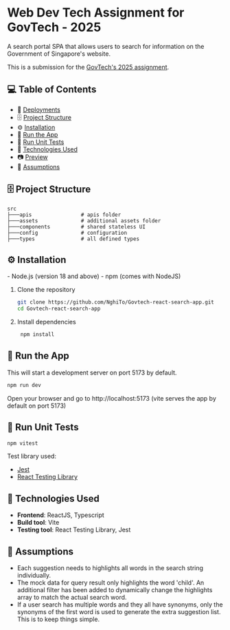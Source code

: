# Web Dev Tech Assignment for GovTech - 2025

A search portal SPA that allows users to search for information on the Government of Singapore's website.

This is a submission for the [GovTech's 2025 assignment](https://gist.github.com/yuhong90/b5544baebde4bfe9fe2d12e8e5502cbf).

## 💻 Table of Contents

- 🔗 [Deployments](#deployments)
- 🗄️ [Project Structure](#project-structure)
- ⚙️ [Installation](#installation)
- 🚄 [Run the App](#run-the-app)
- 🧪 [Run Unit Tests](#run-unit-tests)
- 🧱 [Technologies Used](#technologies-used)
- 📷 [Preview](#preview)
- 📝 [Assumptions](#assumptions)

<h2 id="project-structure">🗄️ Project Structure</h2>

```
src
├───apis                # apis folder
├───assets              # additional assets folder
├───components          # shared stateless UI 
├───config              # configuration
├───types               # all defined types
```

<h2 id="installation">⚙️ Installation</h2>
- Node.js (version 18 and above)
- npm (comes with NodeJS)

1. Clone the repository

   ```bash
   git clone https://github.com/NghiTo/Govtech-react-search-app.git
   cd Govtech-react-search-app
   ```

2. Install dependencies

   ```bash
    npm install
   ```

<h2 id="run-the-app">🚄 Run the App</h2>

This will start a development server on port 5173 by default.

```bash
npm run dev
```

Open your browser and go to http://localhost:5173 (vite serves the app by default on port 5173)

<h2 id="run-unit-tests">🧪 Run Unit Tests</h2>

```bash
npm vitest
```

Test library used:

- [Jest](https://jestjs.io/)
- [React Testing Library](https://testing-library.com/)

<h2 id="technologies-used">🧱 Technologies Used</h2>

- **Frontend**: ReactJS, Typescript
- **Build tool**: Vite
- **Testing tool**: React Testing Library, Jest

<h2 id="assumptions">📝 Assumptions</h2>

- Each suggestion needs to highlights all words in the search string individually.
- The mock data for query result only highlights the word 'child'. An additional filter has been added to dynamically change the highlights array to match the actual search word.
- If a user search has multiple words and they all have synonyms, only the synonyms of the first word is used to generate the extra suggestion list. This is to keep things simple.